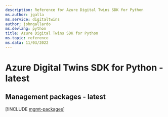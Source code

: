 ```yaml
---
description: Reference for Azure Digital Twins SDK for Python
ms.author: jgalla
ms.service: digitaltwins
author: johngallardo
ms.devlang: python
title: Azure Digital Twins SDK for Python
ms.topic: reference
ms.data: 11/03/2022
---
```

# Azure Digital Twins SDK for Python - latest

## Management packages - latest
[!INCLUDE [mgmt-packages](digital-twins-mgmt-index.md)]